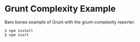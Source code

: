Grunt Complexity Example
========================

Bare bones example of Grunt with the grunt-complexity reporter.

    $ npm install
    $ npm start
